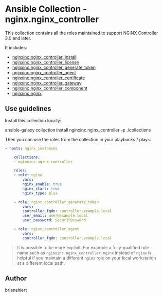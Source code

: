 # Ansible Collection - nginx.nginx_controller

This collection contains all the roles maintained to support NGINX Controller 3.0 and later.

It includes:

- [nginxinc.nginx_controller_install](https://galaxy.ansible.com/nginxinc/nginx_controller_install)
- [nginxinc.nginx_controller_license](https://galaxy.ansible.com/nginxinc/nginx_controller_license)
- [nginxinc.nginx_controller_generate_token](https://galaxy.ansible.com/nginxinc/nginx_controller_generate_token)
- [nginxinc.nginx_controller_agent](https://galaxy.ansible.com/nginxinc/nginx_controller_agent)
- [nginxinc.nginx_controller_certificate](https://galaxy.ansible.com/nginxinc/nginx_controller_certificate)
- [nginxinc.nginx_controller_gateway](https://galaxy.ansible.com/nginxinc/nginx_controller_gateway)
- [nginxinc.nginx_controller_component](https://galaxy.ansible.com/nginxinc/nginx_controller_component)
- [nginxinc.nginx](https://galaxy.ansible.com/nginxinc/nginx)

## Use guidelines

Install this collection locally:

ansible-galaxy collection install nginxinc.nginx_controller -p ./collections

Then you can use the roles from the collection in your playbooks / plays:

```yaml
- hosts: nginx_instances

    collections:
    - nginxinc.nginx_controller

    roles:
    - role: nginx
        vars:
        nginx_enable: true
        nginx_start: true
        nginx_type: plus

    - role: nginx_controller_generate_token
        vars:
        controller_fqdn: controller.example.local
        user_email: user@example.local
        user_password: Secur3P@ssw0rd

    - role: nginx_controller_agent
        vars:
        controller_fqdn: controller.example.local
```

> It is possible to be more explicit. For example a fully-qualified role name such as `nginxinc.nginx_controller.nginx` instead of `nginx` is helpful if you maintain a different `nginx` role on your local workstation at a different local path.

## Author

brianehlert
